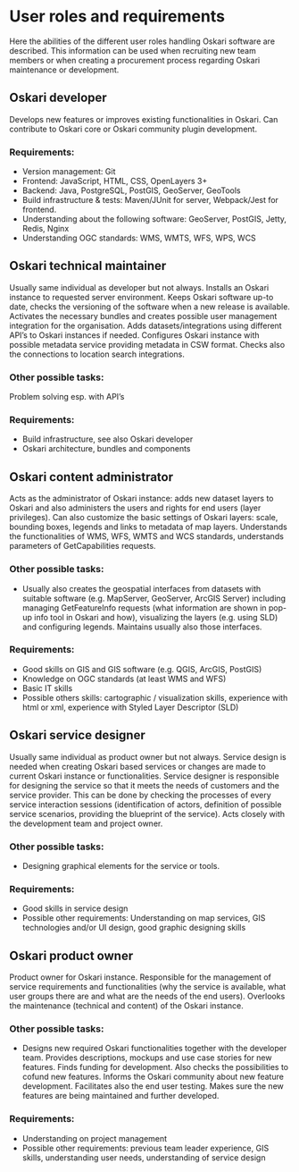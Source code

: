 # User roles and requirements

Here the abilities of the different user roles handling Oskari software are described. This information can be used when recruiting new team members or when creating a procurement process regarding Oskari maintenance or development.
 
## Oskari developer
Develops new features or improves existing functionalities in Oskari. Can contribute to Oskari core or Oskari community plugin development.

### Requirements:

- Version management: Git
- Frontend: JavaScript, HTML, CSS, OpenLayers 3+
- Backend: Java, PostgreSQL, PostGIS, GeoServer, GeoTools
- Build infrastructure & tests: Maven/JUnit for server, Webpack/Jest for frontend.
- Understanding about the following software: GeoServer, PostGIS, Jetty, Redis, Nginx
- Understanding OGC standards: WMS, WMTS, WFS, WPS, WCS

## Oskari technical maintainer

Usually same individual as developer but not always. Installs an Oskari instance to requested server environment. Keeps Oskari software up-to date, checks the versioning of the software when a new release is available. Activates the necessary bundles and creates possible user management integration for the organisation. Adds datasets/integrations using different API’s to Oskari instances if needed. Configures Oskari instance with possible metadata service providing metadata in CSW format. Checks also the connections to location search integrations.

### Other possible tasks:

Problem solving esp. with API’s

### Requirements:
- Build infrastructure, see also Oskari developer
- Oskari architecture, bundles and components
 
## Oskari content administrator

Acts as the administrator of Oskari instance: adds new dataset layers to Oskari and also administers the users and rights for end users (layer privileges). Can also customize the basic settings of Oskari layers: scale, bounding boxes, legends and links to metadata of map layers. Understands the functionalities of WMS, WFS, WMTS and WCS standards, understands parameters of GetCapabilities requests.

### Other possible tasks:

- Usually also creates the geospatial interfaces from datasets with suitable software (e.g. MapServer, GeoServer, ArcGIS Server) including managing GetFeatureInfo requests (what information are shown in pop-up info tool in Oskari and how), visualizing the layers (e.g. using SLD) and configuring legends. Maintains usually also those interfaces.

### Requirements:

- Good skills on GIS and GIS software (e.g. QGIS, ArcGIS, PostGIS)
- Knowledge on OGC standards (at least WMS and WFS)
- Basic IT skills
- Possible others skills: cartographic / visualization skills, experience with html or xml, experience with Styled Layer Descriptor (SLD)

## Oskari service designer
Usually same individual as product owner but not always. Service design is needed when creating Oskari based services or changes are made to current Oskari instance or functionalities. Service designer is responsible for designing the service so that it meets the needs of customers and the service provider. This can be done by checking the processes of every service interaction sessions (identification of actors, definition of possible service scenarios, providing the blueprint of the service). Acts closely with the development team and project owner.

### Other possible tasks:

- Designing graphical elements for the service or tools.

### Requirements:

- Good skills in service design
- Possible other requirements: Understanding on map services, GIS technologies and/or UI design, good graphic designing skills
 
## Oskari product owner
Product owner for Oskari instance. Responsible for the management of service requirements and functionalities (why the service is available, what user groups there are and what are the needs of the end users). Overlooks the maintenance (technical and content) of the Oskari instance.

### Other possible tasks:

- Designs new required Oskari functionalities together with the developer team. Provides descriptions, mockups and use case stories for new features. Finds funding for development. Also checks the possibilities to cofund new features. Informs the Oskari community about new feature development. Facilitates also the end user testing. Makes sure the new features are being maintained and further developed.

### Requirements:

- Understanding on project management
- Possible other requirements: previous team leader experience, GIS skills, understanding user needs, understanding of service design
